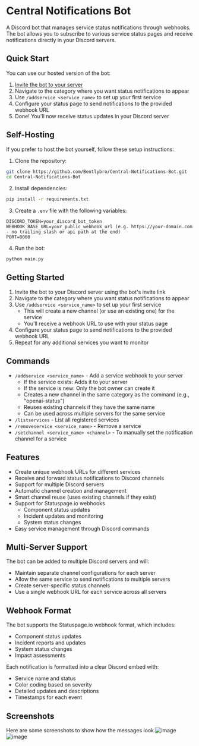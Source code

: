 # Central Notifications Bot

A Discord bot that manages service status notifications through webhooks. The bot allows you to subscribe to various service status pages and receive notifications directly in your Discord servers.

## Quick Start
You can use our hosted version of the bot:
1. [Invite the bot to your server](https://discord.com/oauth2/authorize?client_id=1316555696430387301)
2. Navigate to the category where you want status notifications to appear
3. Use `/addservice <service_name>` to set up your first service
4. Configure your status page to send notifications to the provided webhook URL
5. Done! You'll now receive status updates in your Discord server

## Self-Hosting
If you prefer to host the bot yourself, follow these setup instructions:

1. Clone the repository:
```bash
git clone https://github.com/Bentlybro/Central-Notifications-Bot.git
cd Central-Notifications-Bot
```

2. Install dependencies:
```bash
pip install -r requirements.txt
```

3. Create a `.env` file with the following variables:
```
DISCORD_TOKEN=your_discord_bot_token
WEBHOOK_BASE_URL=your_public_webhook_url (e.g. https://your-domain.com - no trailing slash or api path at the end)
PORT=8000
```

4. Run the bot:
```bash
python main.py
```

## Getting Started
1. Invite the bot to your Discord server using the bot's invite link
2. Navigate to the category where you want status notifications to appear
3. Use `/addservice <service_name>` to set up your first service
    - This will create a new channel (or use an existing one) for the service
    - You'll receive a webhook URL to use with your status page
4. Configure your status page to send notifications to the provided webhook URL
5. Repeat for any additional services you want to monitor

## Commands
- `/addservice <service_name>` - Add a service webhook to your server
    - If the service exists: Adds it to your server
    - If the service is new: Only the bot owner can create it
    - Creates a new channel in the same category as the command (e.g., "openai-status")
    - Reuses existing channels if they have the same name
    - Can be used across multiple servers for the same service
- `/listservices` - List all registered services
- `/removeservice <service_name>` - Remove a service
- `/setchannel <service_name> <channel>` - To manually set the notification channel for a service

## Features
- Create unique webhook URLs for different services
- Receive and forward status notifications to Discord channels
- Support for multiple Discord servers
- Automatic channel creation and management
- Smart channel reuse (uses existing channels if they exist)
- Support for Statuspage.io webhooks
    - Component status updates
    - Incident updates and monitoring
    - System status changes
- Easy service management through Discord commands

## Multi-Server Support
The bot can be added to multiple Discord servers and will:
- Maintain separate channel configurations for each server
- Allow the same service to send notifications to multiple servers
- Create server-specific status channels
- Use a single webhook URL for each service across all servers

## Webhook Format
The bot supports the Statuspage.io webhook format, which includes:
- Component status updates
- Incident reports and updates
- System status changes
- Impact assessments

Each notification is formatted into a clear Discord embed with:
- Service name and status
- Color coding based on severity
- Detailed updates and descriptions
- Timestamps for each event

## Screenshots 
Here are some screenshots to show how the messages look
![image](https://github.com/user-attachments/assets/e4e27608-5961-4b50-8904-0ab9d8db45c6)
![image](https://github.com/user-attachments/assets/8d681652-2b08-43f8-9e02-d59add6963c1)


